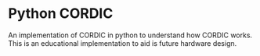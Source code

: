 # Python CORDIC
An implementation of CORDIC in python to understand how CORDIC works.
This is an educational implementation to aid is future hardware design. 
